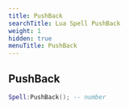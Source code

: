 ```yaml
---
title: PushBack
searchTitle: Lua Spell PushBack
weight: 1
hidden: true
menuTitle: PushBack
---
```

## PushBack
```lua
Spell:PushBack(); -- number
```